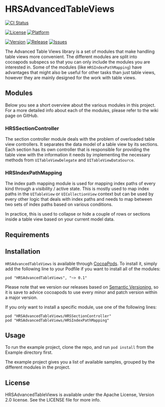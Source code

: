 # HRSAdvancedTableViews

[![CI Status](http://img.shields.io/travis/Hotel-Reservation-Service/HRSAdvancedTableViews/develop.svg?style=flat-square)](https://travis-ci.org/Hotel-Reservation-Service/HRSAdvancedTableViews)

[![License](https://img.shields.io/cocoapods/l/HRSAdvancedTableViews.svg?style=flat-square)](http://cocoadocs.org/docsets/HRSAdvancedTableViews)
[![Platform](https://img.shields.io/cocoapods/p/HRSAdvancedTableViews.svg?style=flat-square)](http://cocoadocs.org/docsets/HRSAdvancedTableViews)

[![Version](https://img.shields.io/cocoapods/v/HRSAdvancedTableViews.svg?style=flat-square)](http://cocoadocs.org/docsets/HRSAdvancedTableViews)
[![Release](http://img.shields.io/github/release/Hotel-Reservation-Service/HRSAdvancedTableViews.svg?style=flat-square)](https://github.com/Hotel-Reservation-Service/HRSAdvancedTableViews/releases)
[![Issues](http://img.shields.io/github/issues/Hotel-Reservation-Service/HRSAdvancedTableViews.svg?style=flat-square)](https://github.com/Hotel-Reservation-Service/HRSAdvancedTableViews/issues)

The Advanced Table Views library is a set of modules that make handling table views more convenient. The different modules are split into cocoapods subspecs so that you can only include the modules you are interested in. Some of the modules (like `HRSIndexPathMapping`) have advantages that might also be useful for other tasks than just table views, however they are mainly designed for the work with table views.


## Modules

Below you see a short overview about the various modules in this project. For a more detailed info about each of the modules, please refer to the wiki page on GitHub.

### HRSSectionController
The section controller module deals with the problem of overloaded table view controllers. It separates the data model of a table view by its sections. Each section has its own controller that is responsible for providing the table view with the information it needs by implementing the necessary methods from `UITableViewDelegate` and `UITableViewDataSource`.

### HRSIndexPathMapping
The index path mapping module is used for mapping index paths of every kind through a visibility / active state. This is mostly used to map index paths in the `UITableView` or `UICollectionView` context but can be used by every other logic that deals with index paths and needs to map between two sets of index paths based on various conditions.

In practice, this is used to collapse or hide a couple of rows or sections inside a table view based on your current model data.


## Requirements

## Installation

`HRSAdvancedTableViews` is available through [CocoaPods](http://cocoapods.org). To install it, simply add the following line to your Podfile if you want to install all of the modules:

    pod "HRSAdvancedTableViews", "~> 0.1"

Please note that we version our releases based on [Semantic Versioning](http://semver.org), so it is save to advice cocoapods to use every minor and patch version within a major version.

If you only want to install a specific module, use one of the following lines:

    pod "HRSAdvancedTableViews/HRSSectionController"
    pod "HRSAdvancedTableViews/HRSIndexPathMapping"


## Usage

To run the example project, clone the repo, and run `pod install` from the Example directory first.

The example project gives you a list of available samples, grouped by the different modules in the project.


## License

HRSAdvancedTableViews is available under the Apache License, Version 2.0 license. See the LICENSE file for more info.
